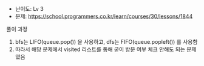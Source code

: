 * 난이도: Lv 3
* 문제: https://school.programmers.co.kr/learn/courses/30/lessons/1844

풀이 과정
1. bfs는 LIFO(queue.pop()) 을 사용하고, dfs는 FIFO(queue.popleft()) 를 사용함
2. 따라서 해당 문제에서 visited 리스트를 통해 굳이 방문 여부 체크 안해도 되는 문제였음